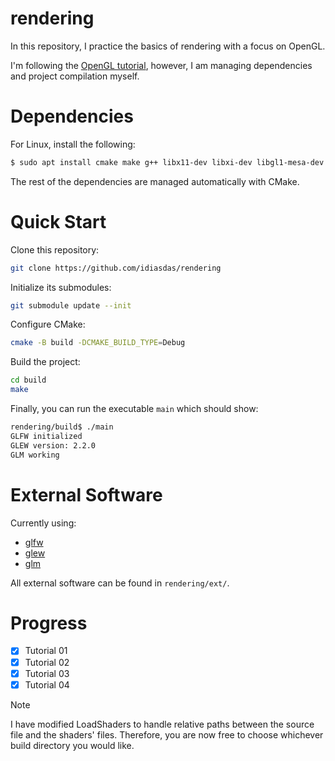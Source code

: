 # rendering

In this repository, I practice the basics of rendering with a focus on OpenGL.

I'm following the [OpenGL tutorial](http://www.opengl-tutorial.org/), however, I am managing dependencies and project compilation myself.

# Dependencies

For Linux, install the following:

```bash
$ sudo apt install cmake make g++ libx11-dev libxi-dev libgl1-mesa-dev libglu1-mesa-dev libxrandr-dev libxext-dev libxcursor-dev libxinerama-dev libxi-dev
```

The rest of the dependencies are managed automatically with CMake.

# Quick Start

Clone this repository:

```bash
git clone https://github.com/idiasdas/rendering
```

Initialize its submodules:

```bash
git submodule update --init
```

Configure CMake:

```bash
cmake -B build -DCMAKE_BUILD_TYPE=Debug
```

Build the project:

```bash
cd build
make
```
Finally, you can run the executable `main` which should show:

```bash
rendering/build$ ./main
GLFW initialized
GLEW version: 2.2.0
GLM working
```

# External Software

Currently using:

- [glfw](https://github.com/glfw/glfw)
- [glew](https://github.com/nigels-com/glew)
- [glm](https://github.com/g-truc/glm)

All external software can be found in `rendering/ext/`.

# Progress

- [x] Tutorial 01
- [x] Tutorial 02
- [x] Tutorial 03
- [x] Tutorial 04

>[!NOTE]
>I have modified LoadShaders to handle relative paths between the source file and the shaders' files.
>Therefore, you are now free to choose whichever build directory you would like.
